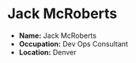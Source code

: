 # Jack McRoberts

- **Name:** Jack McRoberts
- **Occupation:** Dev Ops Consultant
- **Location:** Denver

